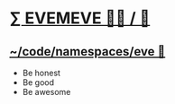 # [∑ EVEMEVE 👨‍💻 / 🧬](https://github.com/evemeve-lab)

## [~/code/namespaces/eve 🐉](https://github.com/evemeve-lab/codespace) 

- Be honest
- Be good
- Be awesome

